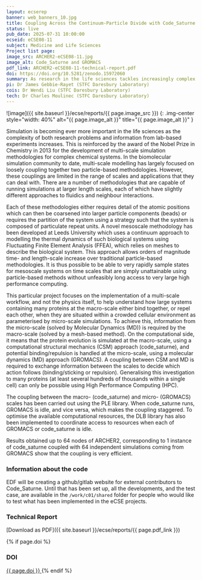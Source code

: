 ```yaml
---
layout: ecserep
banner: web_banners_10.jpg
title: Coupling Across the Continuum-Particle Divide with Code_Saturne and GROMACS
status: live
pub_date: 2025-07-31 10:00:00
ecseid: eCSE08-11
subject: Medicine and Life Sciences
Project list page:
image_src: ARCHER2-eCSE08-11.jpg
image_alt: Code_Saturne and GROMACS
pdf_link: ARCHER2-eCSE08-11-technical-report.pdf
doi: https://doi.org/10.5281/zenodo.15972060
summary: As research in the life sciences tackles increasingly complex problems, simulation is becoming ever more important. Biomolecular simulation often involves multi-scale modelling, where different methodologies are used to carry out macro-scale and micro-scale simulations. These are then coupled so that information can be exchanged between the different scales. However, multi-scale modelling approaches have previously been limited in terms of the range of scales and applications that they can address. This eCSE project has enabled simulations of large complex biological systems in a way that was not previously possible, by coupling a continuum physics code (Code_Saturne-CDO), which simulates protein evolution at the macro-scale, with a particle-based physics code (GROMACS), which handles the potential binding / repulsion at the micro-scale. By coupling these two methods, information can be exchanged between the scales to decide which action (binding/sticking or repulsion) follows. Generalising this investigation to many proteins (at least several hundred thousand within a single cell) can only be achieved using High Performance Computing (HPC). Results show the coupling implemented in the project to be very efficient.
pi: Dr James Gebbie-Rayet (STFC Daresbury Laboratory)
cois: Dr Wendi Liu (STFC Daresbury Laboratory)
tech: Dr Charles Moulinec (STFC Daresbury Laboratory)
---
```




![image]({{ site.baseurl }}/ecse/reports/{{ page.image_src }})
{: .img-center style="width: 40%" alt="{{ page.image_alt }}" title="{{ page.image_alt }}" }


Simulation is becoming ever more important in the life sciences as the complexity of both research problems and information from lab-based experiments increases. This is reinforced by the award of the Nobel Prize in Chemistry in 2013 for the development of multi-scale simulation methodologies for complex chemical systems. In the biomolecular simulation community to date, multi-scale modelling has largely focused on loosely coupling together two particle-based methodologies. However, these couplings are limited in the range of scales and applications that they can deal with. There are a number of methodologies that are capable of running simulations at larger length scales, each of which have slightly different approaches to fluidics and neighbour interactions.
 
Each of these methodologies either requires detail of the atomic positions which can then be coarsened into larger particle components (beads) or requires the partition of the system using a strategy such that the system is composed of particulate repeat units. A novel mesoscale methodology has been developed at Leeds University which uses a continuum approach to modelling the thermal dynamics of such biological systems using Fluctuating Finite Element Analysis (FFEA), which relies on meshes to describe the biological system. This approach allows orders of magnitude time- and length-scale increase over traditional particle-based methodologies. It is thus possible to be able to very rapidly sample states for mesoscale systems on time scales that are simply unattainable using particle-based methods without unfeasibly long access to very large high performance computing.

This particular project focuses on the implementation of a multi-scale workflow, and not the physics itself, to help understand how large systems containing many proteins at the macro-scale either bind together, or repel each other, when they are situated within a crowded cellular environment as parameterised by micro-scale simulations. To achieve this, information from the micro-scale (solved by Molecular Dynamics (MD)) is required by the macro-scale (solved by a mesh-based method). On the computational side, it means that the protein evolution is simulated at the macro-scale, using a computational structural mechanics (CSM) approach (code_saturne), and potential binding/repulsion is handled at the micro-scale, using a molecular dynamics (MD) approach (GROMACS). A coupling between CSM and MD is required to exchange information between the scales to decide which action follows (binding/sticking or repulsion). Generalising this investigation to many proteins (at least several hundreds of thousands within a single cell) can only be possible using High Performance Computing (HPC).
 
The coupling between the macro- (code_saturne) and micro- (GROMACS) scales has been carried out using the PLE library. When code_saturne runs, GROMACS is idle, and vice versa, which makes the coupling staggered. To optimise the available computational resources, the DLB library has also been implemented to coordinate access to resources when each of GROMACS or code_saturne is idle. 
 
Results obtained up to 64 nodes of ARCHER2, corresponding to 1 instance of code_saturne coupled with 64 independent simulations coming from GROMACS show that the coupling is very efficient.


 
### Information about the code
 
EDF will be creating a github/gitlab website for external contributors to Code_Saturne. Until that has been set up, all the developments, and the test case, are available in the `/work/c01/shared` folder for people who would like to test what has been implemented in the eCSE projects.





### Technical Report

[Download as PDF]({{ site.baseurl }}/ecse/reports/{{ page.pdf_link }}) 


{% if page.doi  %}
### DOI
  <a href="https://doi.org/{{ page.doi }}">
     {{ page.doi }}
  </a>
{% endif %}